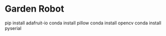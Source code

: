 # Garden Robot

pip install adafruit-io
conda install pillow
conda install opencv
conda install pyserial